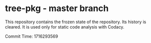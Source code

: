 # tree-pkg - master branch

This repository contains the frozen state of the repository.
Its history is cleared. It is used only for static code
analysis with Codacy.

Commit Time: 1716293569